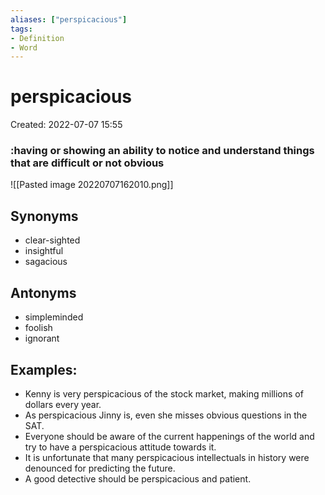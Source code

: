 ```yaml
---
aliases: ["perspicacious"]
tags:
- Definition 
- Word
---
```

# perspicacious
Created: 2022-07-07 15:55  

### :having or showing an ability to notice and understand things that are difficult or not obvious 

![[Pasted image 20220707162010.png]]

## Synonyms 
- clear-sighted 
- insightful 
- sagacious 

## Antonyms 
- simpleminded 
- foolish 
- ignorant 

## Examples: 
- Kenny is very perspicacious of the stock market, making millions of dollars every year. 
- As perspicacious Jinny is, even she misses obvious questions in the SAT. 
- Everyone should be aware of the current happenings of the world and try to have a perspicacious attitude towards it. 
- It is unfortunate that many perspicacious intellectuals in history were denounced for predicting the future. 
- A good detective should be perspicacious and patient. 